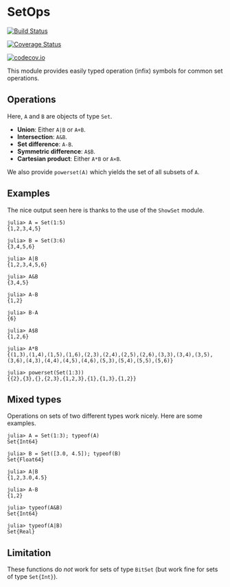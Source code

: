# SetOps

[![Build Status](https://travis-ci.org/scheinerman/SetOps.jl.svg?branch=master)](https://travis-ci.org/scheinerman/SetOps.jl)

[![Coverage Status](https://coveralls.io/repos/scheinerman/SetOps.jl/badge.svg?branch=master&service=github)](https://coveralls.io/github/scheinerman/SetOps.jl?branch=master)

[![codecov.io](http://codecov.io/github/scheinerman/SetOps.jl/coverage.svg?branch=master)](http://codecov.io/github/scheinerman/SetOps.jl?branch=master)


This module provides easily typed operation
(infix) symbols for common set operations.

## Operations

Here, `A` and `B` are objects of type `Set`.

* **Union**: Either `A|B` or `A+B`.
* **Intersection**: `A&B`.
* **Set difference**: `A-B`.
* **Symmetric difference**: `A$B`.
* **Cartesian product**: Either `A*B` or `A×B`.

We also provide `powerset(A)` which yields the
set of all subsets of `A`.

## Examples

The nice output seen here is thanks to the use of the `ShowSet`
module.
```
julia> A = Set(1:5)
{1,2,3,4,5}

julia> B = Set(3:6)
{3,4,5,6}

julia> A|B
{1,2,3,4,5,6}

julia> A&B
{3,4,5}

julia> A-B
{1,2}

julia> B-A
{6}

julia> A$B
{1,2,6}

julia> A*B
{(1,3),(1,4),(1,5),(1,6),(2,3),(2,4),(2,5),(2,6),(3,3),(3,4),(3,5),(3,6),(4,3),(4,4),(4,5),(4,6),(5,3),(5,4),(5,5),(5,6)}

julia> powerset(Set(1:3))
{{2},{3},{},{2,3},{1,2,3},{1},{1,3},{1,2}}
```

## Mixed types

Operations on sets of two different types work nicely. Here
are some examples.

```
julia> A = Set(1:3); typeof(A)
Set{Int64}

julia> B = Set([3.0, 4.5]); typeof(B)
Set{Float64}

julia> A|B
{1,2,3.0,4.5}

julia> A-B
{1,2}

julia> typeof(A&B)
Set{Int64}

julia> typeof(A|B)
Set{Real}
```



## Limitation

These functions do *not* work for sets of type `BitSet`
(but work fine for sets of type `Set{Int}`).
